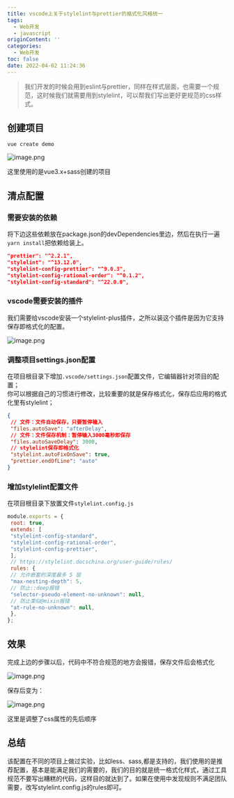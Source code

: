 ```yaml
---
title: vscode上关于stylelint与prettier的格式化风格统一
tags:
  - Web开发
  - javascript
originContent: ''
categories:
  - Web开发
toc: false
date: 2022-04-02 11:24:36
---
```


> 我们开发的时候会用到eslint与prettier，同样在样式层面，也需要一个规范，这时候我们就需要用到stylelint，可以帮我们写出更好更规范的css样式。

## [](https://www.houjiyi.com/#%E5%88%9B%E5%BB%BA%E9%A1%B9%E7%9B%AE "创建项目")创建项目

`vue create demo`

![image.png](https://blogimage.houjiyi.com/FshPYw0RSWLxENmTBzrcNAdXkMac)

这里使用的是vue3.x+sass创建的项目

## [](https://www.houjiyi.com/#%E6%B8%85%E7%82%B9%E9%85%8D%E7%BD%AE "清点配置")清点配置

### [](https://www.houjiyi.com/#%E9%9C%80%E8%A6%81%E5%AE%89%E8%A3%85%E7%9A%84%E4%BE%9D%E8%B5%96 "需要安装的依赖")需要安装的依赖

将下边这些依赖放在package.json的devDependencies里边，然后在执行一遍`yarn install`把依赖给装上。

```json
"prettier": "^2.2.1",  
"stylelint": "^13.12.0",  
"stylelint-config-prettier": "^9.0.3",  
"stylelint-config-rational-order": "^0.1.2",  
"stylelint-config-standard": "^22.0.0",  
```

### [](https://www.houjiyi.com/#vscode%E9%9C%80%E8%A6%81%E5%AE%89%E8%A3%85%E7%9A%84%E6%8F%92%E4%BB%B6 "vscode需要安装的插件")vscode需要安装的插件

我们需要给vscode安装一个stylelint-plus插件，之所以装这个插件是因为它支持保存即格式化的配置。

![image.png](https://blogimage.houjiyi.com/FsBMH7bTGhhykichM4KVosFF_vQb)

### [](https://www.houjiyi.com/#%E8%B0%83%E6%95%B4%E9%A1%B9%E7%9B%AEsettings-json%E9%85%8D%E7%BD%AE "调整项目settings.json配置")调整项目settings.json配置

在项目根目录下增加`.vscode/settings.json`配置文件，它编辑器针对项目的配置；  
你可以根据自己的习惯进行修改，比较重要的就是保存格式化，保存后应用的格式化里有stylelint；

```json
{  
 // 文件：文件自动保存，只要暂停输入  
 "files.autoSave": "afterDelay",  
 // 文件：文件保存机制：暂停输入3000毫秒即保存  
 "files.autoSaveDelay": 3000,  
 // stylelint保存即格式化  
 "stylelint.autoFixOnSave": true,  
 "prettier.endOfLine": "auto"  
}  
```

### [](https://www.houjiyi.com/#%E5%A2%9E%E5%8A%A0stylelint%E9%85%8D%E7%BD%AE%E6%96%87%E4%BB%B6 "增加stylelint配置文件")增加stylelint配置文件

在项目根目录下放置文件`stylelint.config.js`

```javascript
module.exports = {  
 root: true,  
 extends: [  
 "stylelint-config-standard",  
 "stylelint-config-rational-order",  
 "stylelint-config-prettier",  
 ],  
 // https://stylelint.docschina.org/user-guide/rules/  
 rules: {  
 // 允许嵌套的深度最多 5 层  
 "max-nesting-depth": 5,  
 // 防止::deep报错  
 "selector-pseudo-element-no-unknown": null,  
 // 防止类似@mixin报错  
 "at-rule-no-unknown": null,  
 },  
};  
```
## [](https://www.houjiyi.com/#%E6%95%88%E6%9E%9C "效果")效果

完成上边的步骤以后，代码中不符合规范的地方会报错，保存文件后会格式化

![image.png](https://blogimage.houjiyi.com/Fpe9XnrrXEfCaAvsihU-MxZM8nLs)

保存后变为：

![image.png](https://blogimage.houjiyi.com/FrSB-M9bNlM7hR93rFiRIk_ohAZ_)

这里是调整了css属性的先后顺序

## [](https://www.houjiyi.com/#%E6%80%BB%E7%BB%93 "总结")总结

该配置在不同的项目上做过实验，比如less、sass,都是支持的，我们使用的是推荐配置，基本是能满足我们的需要的，我们的目的就是统一格式化样式，通过工具规范不要写出糟糕的代码，这样目的就达到了。如果在使用中发现规则不满足团队需要，改写stylelint.config.js的rules即可。
